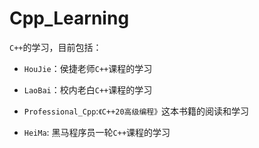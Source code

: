 # Cpp_Learning

`C++`的学习，目前包括：

- `HouJie`：侯捷老师`C++`课程的学习

- `LaoBai`：校内老白`C++`课程的学习

- `Professional_Cpp`:`《C++20高级编程》`这本书籍的阅读和学习

- `HeiMa`: 黑马程序员一轮`C++`课程的学习

